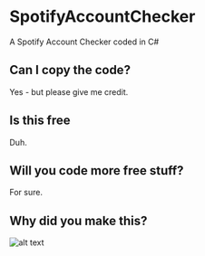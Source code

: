 # SpotifyAccountChecker
A Spotify Account Checker coded in C#
## Can I copy the code?
Yes - but please give me credit.
## Is this free
Duh.
## Will you code more free stuff?
For sure.
## Why did you make this?
![alt text](https://image.prntscr.com/image/rIoTezfVTH2cBn1SB_vt-w.png)
